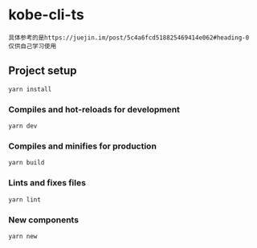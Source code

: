 # kobe-cli-ts
```
具体参考的是https://juejin.im/post/5c4a6fcd518825469414e062#heading-0 
仅供自己学习使用
```
## Project setup
```
yarn install
```

### Compiles and hot-reloads for development
```
yarn dev
```

### Compiles and minifies for production
```
yarn build
```

### Lints and fixes files
```
yarn lint
```
### New components 
```
yarn new
```
